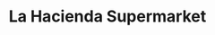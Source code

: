 ---
title: "La Hacienda Supermarket"
url: /playa-el-cuco/la-hacienda-supermarket/
shop: supermercado
---